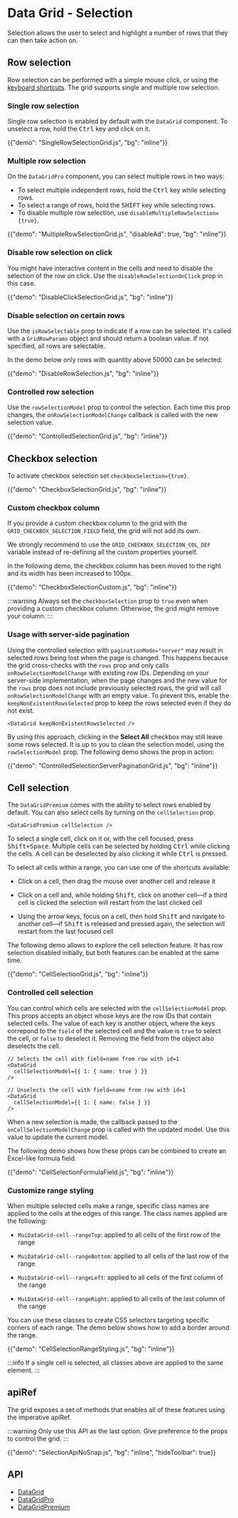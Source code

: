 # Data Grid - Selection

<p class="description">Selection allows the user to select and highlight a number of rows that they can then take action on.</p>

## Row selection

Row selection can be performed with a simple mouse click, or using the [keyboard shortcuts](/x/react-data-grid/accessibility/#selection). The grid supports single and multiple row selection.

### Single row selection

Single row selection is enabled by default with the `DataGrid` component.
To unselect a row, hold the <kbd class="key">Ctrl</kbd> key and click on it.

{{"demo": "SingleRowSelectionGrid.js", "bg": "inline"}}

### Multiple row selection [<span class="plan-pro"></span>](/x/introduction/licensing/#pro-plan)

On the `DataGridPro` component, you can select multiple rows in two ways:

- To select multiple independent rows, hold the <kbd class="key">Ctrl</kbd> key while selecting rows.
- To select a range of rows, hold the <kbd class="key">SHIFT</kbd> key while selecting rows.
- To disable multiple row selection, use `disableMultipleRowSelection={true}`.

{{"demo": "MultipleRowSelectionGrid.js", "disableAd": true, "bg": "inline"}}

### Disable row selection on click

You might have interactive content in the cells and need to disable the selection of the row on click. Use the `disableRowSelectionOnClick` prop in this case.

{{"demo": "DisableClickSelectionGrid.js", "bg": "inline"}}

### Disable selection on certain rows

Use the `isRowSelectable` prop to indicate if a row can be selected.
It's called with a `GridRowParams` object and should return a boolean value.
If not specified, all rows are selectable.

In the demo below only rows with quantity above 50000 can be selected:

{{"demo": "DisableRowSelection.js", "bg": "inline"}}

### Controlled row selection

Use the `rowSelectionModel` prop to control the selection.
Each time this prop changes, the `onRowSelectionModelChange` callback is called with the new selection value.

{{"demo": "ControlledSelectionGrid.js", "bg": "inline"}}

## Checkbox selection

To activate checkbox selection set `checkboxSelection={true}`.

{{"demo": "CheckboxSelectionGrid.js", "bg": "inline"}}

### Custom checkbox column

If you provide a custom checkbox column to the grid with the `GRID_CHECKBOX_SELECTION_FIELD` field, the grid will not add its own.

We strongly recommend to use the `GRID_CHECKBOX_SELECTION_COL_DEF` variable instead of re-defining all the custom properties yourself.

In the following demo, the checkbox column has been moved to the right and its width has been increased to 100px.

{{"demo": "CheckboxSelectionCustom.js", "bg": "inline"}}

:::warning
Always set the `checkboxSelection` prop to `true` even when providing a custom checkbox column.
Otherwise, the grid might remove your column.
:::

### Usage with server-side pagination

Using the controlled selection with `paginationMode="server"` may result in selected rows being lost when the page is changed.
This happens because the grid cross-checks with the `rows` prop and only calls `onRowSelectionModelChange` with existing row IDs.
Depending on your server-side implementation, when the page changes and the new value for the `rows` prop does not include previously selected rows, the grid will call `onRowSelectionModelChange` with an empty value.
To prevent this, enable the `keepNonExistentRowsSelected` prop to keep the rows selected even if they do not exist.

```tsx
<DataGrid keepNonExistentRowsSelected />
```

By using this approach, clicking in the **Select All** checkbox may still leave some rows selected.
It is up to you to clean the selection model, using the `rowSelectionModel` prop.
The following demo shows the prop in action:

{{"demo": "ControlledSelectionServerPaginationGrid.js", "bg": "inline"}}

## Cell selection [<span class="plan-premium"></span>](/x/introduction/licensing/#premium-plan)

The `DataGridPremium` comes with the ability to select rows enabled by default.
You can also select cells by turning on the `cellSelection` prop.

```tsx
<DataGridPremium cellSelection />
```

To select a single cell, click on it or, with the cell focused, press <kbd><kbd class="key">Shift</kbd>+<kbd class="key">Space</kbd></kbd>.
Multiple cells can be selected by holding <kbd class="key">Ctrl</kbd> while clicking the cells.
A cell can be deselected by also clicking it while <kbd class="key">Ctrl</kbd> is pressed.

To select all cells within a range, you can use one of the shortcuts available:

- Click on a cell, then drag the mouse over another cell and release it

- Click on a cell and, while holding <kbd class="key">Shift</kbd>, click on another cell—if a third cell is clicked the selection will restart from the last clicked cell

- Using the arrow keys, focus on a cell, then hold <kbd class="key">Shift</kbd> and navigate to another cell—if <kbd class="key">Shift</kbd> is released and pressed again, the selection will restart from the last focused cell

The following demo allows to explore the cell selection feature.
It has row selection disabled initially, but both features can be enabled at the same time.

{{"demo": "CellSelectionGrid.js", "bg": "inline"}}

### Controlled cell selection

You can control which cells are selected with the `cellSelectionModel` prop.
This props accepts an object whose keys are the row IDs that contain selected cells.
The value of each key is another object, where the keys correpond to the `field` of the selected cell and the value is `true` to select the cell, or `false` to deselect it.
Removing the field from the object also deselects the cell.

```tsx
// Selects the cell with field=name from row with id=1
<DataGrid
  cellSelectionModel={{ 1: { name: true } }}
/>

// Unselects the cell with field=name from row with id=1
<DataGrid
  cellSelectionModel={{ 1: { name: false } }}
/>
```

When a new selection is made, the callback passed to the `onCellSelectionModelChange` prop is called with the updated model.
Use this value to update the current model.

The following demo shows how these props can be combined to create an Excel-like formula field.

{{"demo": "CellSelectionFormulaField.js", "bg": "inline"}}

### Customize range styling

When multiple selected cells make a range, specific class names are applied to the cells at the edges of this range.
The class names applied are the following:

- `MuiDataGrid-cell--rangeTop`: applied to all cells of the first row of the range

- `MuiDataGrid-cell--rangeBottom`: applied to all cells of the last row of the range

- `MuiDataGrid-cell--rangeLeft`: applied to all cells of the first column of the range

- `MuiDataGrid-cell--rangeRight`: applied to all cells of the last column of the range

You can use these classes to create CSS selectors targeting specific corners of each range.
The demo below shows how to add a border around the range.

{{"demo": "CellSelectionRangeStyling.js", "bg": "inline"}}

:::info
If a single cell is selected, all classes above are applied to the same element.
:::

## apiRef [<span class="plan-pro"></span>](/x/introduction/licensing/#pro-plan)

The grid exposes a set of methods that enables all of these features using the imperative apiRef.

:::warning
Only use this API as the last option. Give preference to the props to control the grid.
:::

{{"demo": "SelectionApiNoSnap.js", "bg": "inline", "hideToolbar": true}}

## API

- [DataGrid](/x/api/data-grid/data-grid/)
- [DataGridPro](/x/api/data-grid/data-grid-pro/)
- [DataGridPremium](/x/api/data-grid/data-grid-premium/)
